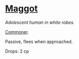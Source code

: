 # [Maggot](https://hollowknight.wiki/w/Maggot)

*Adolescent human in white robes.*

[Commoner](https://5e.tools/bestiary.html#commoner_xmm).

Passive, flees when approached.

Drops: 2 cp
